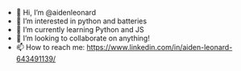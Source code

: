 - 👋 Hi, I’m @aidenleonard
- 👀 I’m interested in python and batteries
- 🌱 I’m currently learning Python and JS
- 💞️ I’m looking to collaborate on anything!
- 📫 How to reach me: https://www.linkedin.com/in/aiden-leonard-643491139/

<!---
aidenleonard/aidenleonard is a ✨ special ✨ repository because its `README.md` (this file) appears on your GitHub profile.
You can click the Preview link to take a look at your changes.
--->

